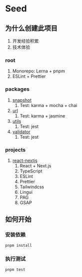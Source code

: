 # Seed

## 为什么创建此项目

1. 开发经验积累
2. 技术体验

### root

1. Monorepo: Lerna + pnpm
2. ESLint + Prettier

### packages

1. [snapshot](./packages/snapshot/)
   1. Test: karma + mocha + chai
2. [url](./packages/url/)
   1. Test: karma + jasmine
3. [utils](./packages/utils/)
   1. Test: jest
4. [validator](./packages/validator/)
   1. Test: jest

### projects

1. [react-nextjs](./projects/react-nextjs/)
   1. React + Next.js
   2. TypeScript
   3. ESLint
   4. Prettier
   5. Tailwindcss
   6. Lingui
   7. PAG
   8. GSAP

## 如何开始

### 安装依赖

```bash
pnpm install
```

### 执行测试

```bash
pnpm test
```
